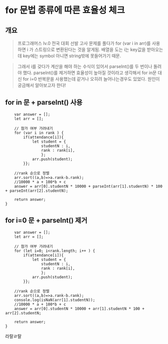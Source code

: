 # for 문법 종류에 따른 효율성 체크
## 개요
> 프로그래머스 lv.0 전국 대회 선발 고사 문제를 풀다가 for (var i in arr)를 사용하면 i 가 스트링으로 변환된다는 것을 알게됨. 배열을 도는 i는 key값을 받아오는데 key에는 symbol 아니면 string밖에 못들어가기 때문. 

> 그래서 i를 갖다가 계산을 해야 하는 수식이 있어서 parseInt()를 두 번이나 돌려야 했다. parseInt()를 제거하면 효율성이 높아질 것이라고 생각해서 for in문 대신 for i=0 반복문을 사용했는데 같거나 오히려 늘어나는경우도 있었다. 원인이 궁금해서 알아보고자 한다!

## for in 문 + parseInt() 사용
```function solution(rank, attendance) {
    var answer = [];
    let arr = [];
    
    // 참가 여부 가려내기
    for (var i in rank ) {
        if(attendance[i]){
            let student = {
                studentN : i, 
                rank : rank[i],
                };
            arr.push(student);
        }};
    
    //rank 순으로 정렬
    arr.sort((a,b)=>a.rank-b.rank);
    //10000 * a + 100*b + c
    answer = arr[0].studentN * 10000 + parseInt(arr[1].studentN) * 100 + parseInt(arr[2].studentN);    
    
    return answer;
}
```
## for i=0 문 + parseInt() 제거
```function solution(rank, attendance) {
    var answer = [];
    let arr = [];
    
    // 참가 여부 가려내기
    for (let i=0; i<rank.length; i++ ) {
        if(attendance[i]){
            let student = {
                studentN : i, 
                rank : rank[i],
                };
            arr.push(student);
        }};
    
    //rank 순으로 정렬
    arr.sort((a,b)=>a.rank-b.rank);
    console.log(isNaN(arr[1].studentN));
    //10000 * a + 100*b + c
    answer = arr[0].studentN * 10000 + arr[1].studentN * 100 + arr[2].studentN;    
    
    return answer;
}
```

라랄ㄹ랄